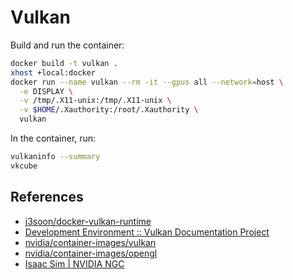 # Vulkan

Build and run the container:

```sh
docker build -t vulkan .
xhost +local:docker
docker run --name vulkan --rm -it --gpus all --network=host \
  -e DISPLAY \
  -v /tmp/.X11-unix:/tmp/.X11-unix \
  -v $HOME/.Xauthority:/root/.Xauthority \
  vulkan
```

In the container, run:

```sh
vulkaninfo --summary
vkcube
```

## References

- [j3soon/docker-vulkan-runtime](https://github.com/j3soon/docker-vulkan-runtime)
- [Development Environment :: Vulkan Documentation Project](https://docs.vulkan.org/tutorial/latest/02_Development_environment.html#_vulkan_packages)
- [nvidia/container-images/vulkan](https://gitlab.com/nvidia/container-images/vulkan/-/blob/master/docker/Dockerfile.ubuntu)
- [nvidia/container-images/opengl](https://gitlab.com/nvidia/container-images/opengl)
- [Isaac Sim \| NVIDIA NGC](https://catalog.ngc.nvidia.com/orgs/nvidia/containers/isaac-sim/layers)
